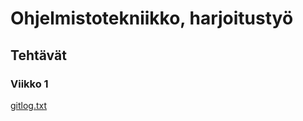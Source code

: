 # Ohjelmistotekniikko, harjoitustyö

## Tehtävät

### Viikko 1


[gitlog.txt](laskarit/viikko1/gitlog.txt)

